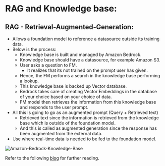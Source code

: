 # RAG and Knowledge base:

## RAG - Retrieval-Augmented-Generation:
- Allows a foundation model to reference a datasource outside its training data.
- Below is the process:
  - Knowledge base is built and managed by Amazon Bedrock.
  - Knowledge base should have a datasource, for example Amazon S3.
  - User asks a question to FM.
    - It realizes that its not trained on the prompt user has given.
  - Hence, the FM performs a search in the knowledge base performing a lookup.
  - This knowledge base is backed up Vector database.
  - Bedrock takes care of creating Vector Embeddings in the database of your choice based on your choice of data.
  - FM model then retrieves the information from this knowledge base and responds to the user prompt.
- All this is going to go as an augmented prompt (Query + Retrieved text)
  - Retrieved text since the information is retrieved from the knowledge base which is outside of the foundation model.
  - And this is called as augmented generation since the response has been augmented from the external data.
- Use where real-time data is needed to be fed to the foundation model.

![Amazon-Bedrock-Knowledge-Base](https://docs.aws.amazon.com/images/bedrock/latest/userguide/images/kb/rag-runtime.png)

Refer to the following [blog](https://docs.aws.amazon.com/bedrock/latest/userguide/kb-how-it-works.html) for further reading.

